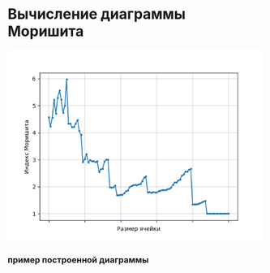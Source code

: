 # Вычисление диаграммы Моришита

![Alt text](./diagram.png?raw=true "")

### пример построенной диаграммы

